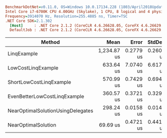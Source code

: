 ``` ini

BenchmarkDotNet=v0.11.0, OS=Windows 10.0.17134.228 (1803/April2018Update/Redstone4)
Intel Core i7-6700K CPU 4.00GHz (Skylake), 1 CPU, 8 logical and 4 physical cores
Frequency=3914070 Hz, Resolution=255.4885 ns, Timer=TSC
.NET Core SDK=2.1.302
  [Host]     : .NET Core 2.1.2 (CoreCLR 4.6.26628.05, CoreFX 4.6.26629.01), 64bit RyuJIT
  DefaultJob : .NET Core 2.1.2 (CoreCLR 4.6.26628.05, CoreFX 4.6.26629.01), 64bit RyuJIT


```
|                            Method |        Mean |     Error |    StdDev | Scaled | ScaledSD |    Gen 0 | Allocated |
|---------------------------------- |------------:|----------:|----------:|-------:|---------:|---------:|----------:|
|                       LinqExample | 1,234.87 us | 0.2779 us | 0.2600 us |  17.72 |     0.11 | 457.0313 | 1920000 B |
|                LowCostLinqExample |   633.64 us | 7.0740 us | 6.6170 us |   9.09 |     0.11 |        - |       0 B |
|           ShortLowCostLinqExample |   570.99 us | 0.7429 us | 0.6949 us |   8.19 |     0.05 |        - |       0 B |
|      EvenBetterLowCostLinqExample |   360.57 us | 0.3721 us | 0.3299 us |   5.17 |     0.03 |        - |       0 B |
| NearOptimalSolutionUsingDelegates |   298.24 us | 0.0158 us | 0.0148 us |   4.28 |     0.03 |        - |       0 B |
|               NearOptimalSolution |    69.69 us | 0.4721 us | 0.4416 us |   1.00 |     0.00 |        - |       0 B |

